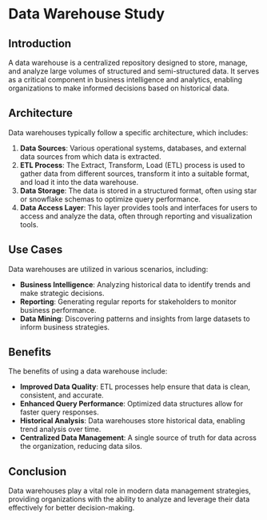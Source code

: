 # Data Warehouse Study

## Introduction
A data warehouse is a centralized repository designed to store, manage, and analyze large volumes of structured and semi-structured data. It serves as a critical component in business intelligence and analytics, enabling organizations to make informed decisions based on historical data.

## Architecture
Data warehouses typically follow a specific architecture, which includes:

1. **Data Sources**: Various operational systems, databases, and external data sources from which data is extracted.
2. **ETL Process**: The Extract, Transform, Load (ETL) process is used to gather data from different sources, transform it into a suitable format, and load it into the data warehouse.
3. **Data Storage**: The data is stored in a structured format, often using star or snowflake schemas to optimize query performance.
4. **Data Access Layer**: This layer provides tools and interfaces for users to access and analyze the data, often through reporting and visualization tools.

## Use Cases
Data warehouses are utilized in various scenarios, including:

- **Business Intelligence**: Analyzing historical data to identify trends and make strategic decisions.
- **Reporting**: Generating regular reports for stakeholders to monitor business performance.
- **Data Mining**: Discovering patterns and insights from large datasets to inform business strategies.

## Benefits
The benefits of using a data warehouse include:

- **Improved Data Quality**: ETL processes help ensure that data is clean, consistent, and accurate.
- **Enhanced Query Performance**: Optimized data structures allow for faster query responses.
- **Historical Analysis**: Data warehouses store historical data, enabling trend analysis over time.
- **Centralized Data Management**: A single source of truth for data across the organization, reducing data silos.

## Conclusion
Data warehouses play a vital role in modern data management strategies, providing organizations with the ability to analyze and leverage their data effectively for better decision-making.